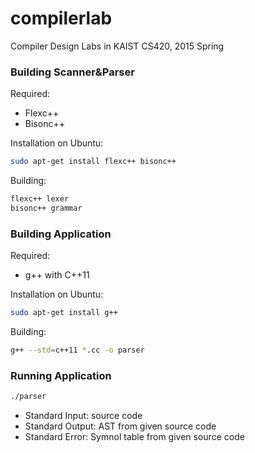 # compilerlab

Compiler Design Labs in KAIST CS420, 2015 Spring

### Building Scanner&Parser
Required:
- Flexc++
- Bisonc++

Installation on Ubuntu:
```sh
sudo apt-get install flexc++ bisonc++
```

Building:
```sh
flexc++ lexer
bisonc++ grammar
```

### Building Application
Required:
- g++ with C++11

Installation on Ubuntu:
```sh
sudo apt-get install g++
```

Building:
```sh
g++ --std=c++11 *.cc -o parser
```

### Running Application
```sh
./parser
```
- Standard Input: source code
- Standard Output: AST from given source code
- Standard Error: Symnol table from given source code
